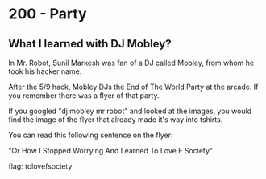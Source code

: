 # 200 - Party
## What I learned with DJ Mobley?

In Mr. Robot, Sunil Markesh was fan of a DJ called Mobley, from whom he took his hacker name.

After the 5/9 hack, Mobley DJs the End of The World Party at the arcade. If you remember there was a flyer of that party.

If you googled "dj mobley mr robot" and looked at the images, you would find the image of the flyer that already made it's way into tshirts.

You can read this following sentence on the flyer:

"Or How I Stopped Worrying And Learned To Love F Society"

flag: tolovefsociety
